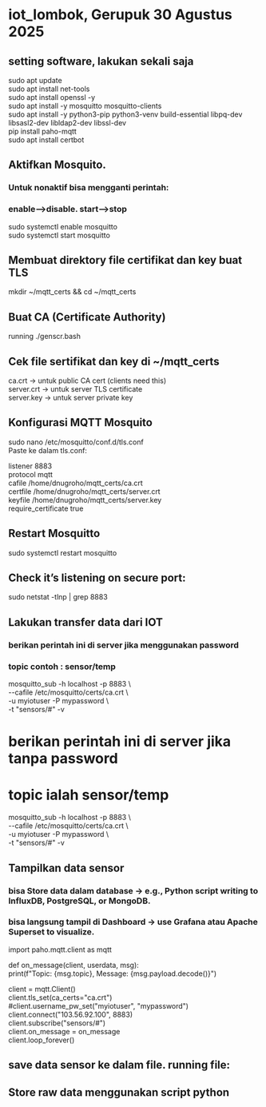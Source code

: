 # iot_lombok, Gerupuk 30 Agustus 2025  
## setting software, lakukan sekali saja
sudo apt update  
sudo apt install net-tools  
sudo apt install openssl -y  
sudo apt install -y mosquitto mosquitto-clients  
sudo apt install -y python3-pip python3-venv build-essential     libpq-dev libsasl2-dev libldap2-dev libssl-dev  
pip install paho-mqtt  
sudo apt install certbot  
 
## Aktifkan Mosquito. 
### Untuk nonaktif bisa mengganti perintah:
### enable-->disable. start-->stop
sudo systemctl enable mosquitto  
sudo systemctl start mosquitto  

## Membuat direktory file certifikat dan key buat TLS   
mkdir ~/mqtt_certs && cd ~/mqtt_certs  

## Buat CA (Certificate Authority)
running ./genscr.bash  

## Cek file sertifikat dan key di ~/mqtt_certs
ca.crt → untuk public CA cert (clients need this)  
server.crt → untuk server TLS certificate  
server.key → untuk server private key  

## Konfigurasi MQTT Mosquito
sudo nano /etc/mosquitto/conf.d/tls.conf  
Paste ke dalam tls.conf:  
  
listener 8883  
protocol mqtt  
cafile /home/dnugroho/mqtt_certs/ca.crt  
certfile /home/dnugroho/mqtt_certs/server.crt  
keyfile /home/dnugroho/mqtt_certs/server.key  
require_certificate true  
  
## Restart Mosquitto
sudo systemctl restart mosquitto  

## Check it’s listening on secure port:
sudo netstat -tlnp | grep 8883  

## Lakukan transfer data dari IOT  
### berikan perintah ini di server jika menggunakan password
### topic contoh :  sensor/temp

mosquitto_sub -h localhost -p 8883 \  
 --cafile /etc/mosquitto/certs/ca.crt \  
 -u myiotuser -P mypassword \  
 -t "sensors/#" -v  

# berikan perintah ini di server jika tanpa password
# topic ialah sensor/temp  
mosquitto_sub -h localhost -p 8883 \  
 --cafile /etc/mosquitto/certs/ca.crt \  
 -u myiotuser -P mypassword \  
 -t "sensors/#" -v  

## Tampilkan data sensor
### bisa Store data dalam database → e.g., Python script writing to InfluxDB, PostgreSQL, or MongoDB.
### bisa langsung tampil di Dashboard → use Grafana atau Apache Superset to visualize.

import paho.mqtt.client as mqtt  

def on_message(client, userdata, msg):  
    print(f"Topic: {msg.topic}, Message: {msg.payload.decode()}")  
  
client = mqtt.Client()  
client.tls_set(ca_certs="ca.crt")  
#client.username_pw_set("myiotuser", "mypassword")  
client.connect("103.56.92.100", 8883)  
client.subscribe("sensors/#")  
client.on_message = on_message  
client.loop_forever() 

## save data sensor ke dalam file. running file: 

## Store raw data menggunakan script python

